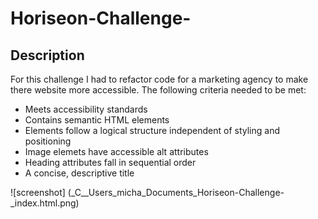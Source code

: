 # Horiseon-Challenge-

## Description
For this challenge I had to refactor code for a marketing agency to make there website more accessible. The following criteria needed to be met:
- Meets accessibility standards
- Contains semantic HTML elements
- Elements follow a logical structure independent of styling and positioning
- Image elemets have accessible alt attributes
- Heading attributes fall in sequential order
- A concise, descriptive title

![screenshot] (_C__Users_micha_Documents_Horiseon-Challenge-_index.html.png)

